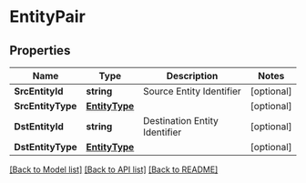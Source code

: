 # EntityPair

## Properties

Name | Type | Description | Notes
------------ | ------------- | ------------- | -------------
**SrcEntityId** | **string** | Source Entity Identifier | [optional] 
**SrcEntityType** | [**EntityType**](EntityType.md) |  | [optional] 
**DstEntityId** | **string** | Destination Entity Identifier | [optional] 
**DstEntityType** | [**EntityType**](EntityType.md) |  | [optional] 

[[Back to Model list]](../README.md#documentation-for-models) [[Back to API list]](../README.md#documentation-for-api-endpoints) [[Back to README]](../README.md)


